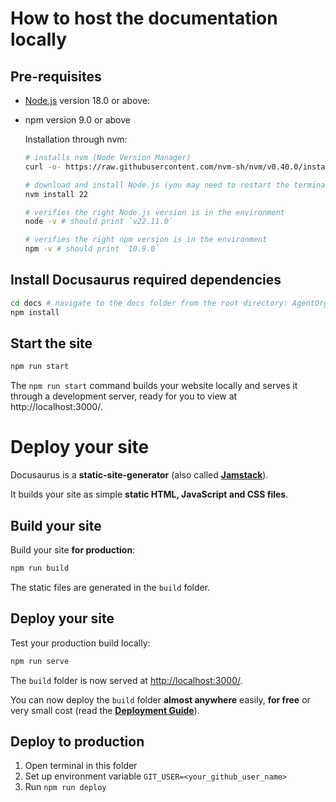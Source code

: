 # How to host the documentation locally

## Pre-requisites
- [Node.js](https://nodejs.org/en/download/) version 18.0 or above:
- npm version 9.0 or above

  Installation through nvm:
  ```bash
  # installs nvm (Node Version Manager)
  curl -o- https://raw.githubusercontent.com/nvm-sh/nvm/v0.40.0/install.sh | bash

  # download and install Node.js (you may need to restart the terminal)
  nvm install 22

  # verifies the right Node.js version is in the environment
  node -v # should print `v22.11.0`

  # verifies the right npm version is in the environment
  npm -v # should print `10.9.0`
  ```

## Install Docusaurus required dependencies
  ```bash
  cd docs # navigate to the docs folder from the root directory: AgentOrg/docs
  npm install
  ```

## Start the site
  ```bash
  npm run start
  ```
  The `npm run start` command builds your website locally and serves it through a development server, ready for you to view at http://localhost:3000/.
  

# Deploy your site

Docusaurus is a **static-site-generator** (also called **[Jamstack](https://jamstack.org/)**).

It builds your site as simple **static HTML, JavaScript and CSS files**.

## Build your site

Build your site **for production**:

```bash
npm run build
```

The static files are generated in the `build` folder.

## Deploy your site

Test your production build locally:

```bash
npm run serve
```

The `build` folder is now served at [http://localhost:3000/](http://localhost:3000/).

You can now deploy the `build` folder **almost anywhere** easily, **for free** or very small cost (read the **[Deployment Guide](https://docusaurus.io/docs/deployment)**).

## Deploy to production

1. Open terminal in this folder
2. Set up environment variable `GIT_USER=<your_github_user_name>`
3. Run ```npm run deploy```
